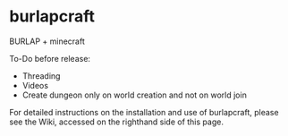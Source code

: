 # burlapcraft
BURLAP + minecraft

To-Do before release:
 - Threading
 - Videos
 - Create dungeon only on world creation and not on world join
 
For detailed instructions on the installation and use of burlapcraft, please see the Wiki, accessed on the righthand side of this page.
